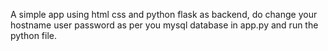 A simple app using html css and python flask as backend, do change your hostname user password as per you mysql database in app.py and run the python file.

